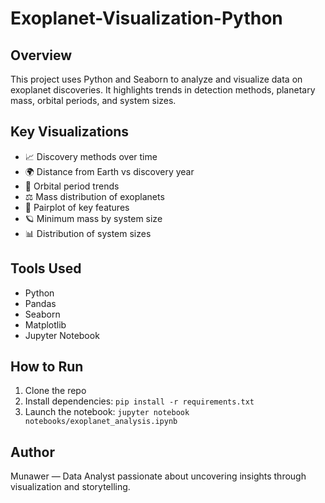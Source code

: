 # Exoplanet-Visualization-Python

## Overview
This project uses Python and Seaborn to analyze and visualize data on exoplanet discoveries. It highlights trends in detection methods, planetary mass, orbital periods, and system sizes.

## Key Visualizations
- 📈 Discovery methods over time
- 🌍 Distance from Earth vs discovery year
- 🔄 Orbital period trends
- ⚖️ Mass distribution of exoplanets
- 🔗 Pairplot of key features
- 🪐 Minimum mass by system size
- 📊 Distribution of system sizes

## Tools Used
- Python
- Pandas
- Seaborn
- Matplotlib
- Jupyter Notebook

## How to Run
1. Clone the repo
2. Install dependencies: `pip install -r requirements.txt`
3. Launch the notebook: `jupyter notebook notebooks/exoplanet_analysis.ipynb`

## Author
Munawer — Data Analyst passionate about uncovering insights through visualization and storytelling.
